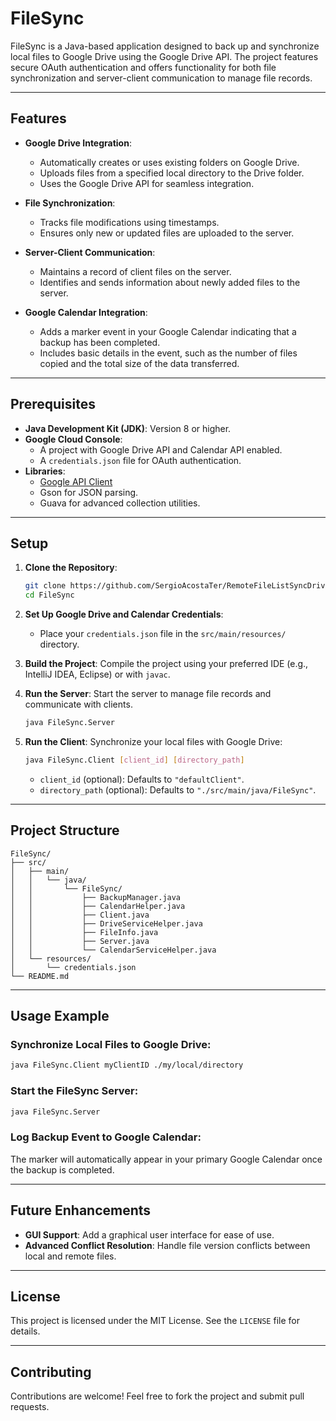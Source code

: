 # **FileSync**

FileSync is a Java-based application designed to back up and synchronize local files to Google Drive using the Google Drive API. The project features secure OAuth authentication and offers functionality for both file synchronization and server-client communication to manage file records.

---

## **Features**

- **Google Drive Integration**:
  - Automatically creates or uses existing folders on Google Drive.
  - Uploads files from a specified local directory to the Drive folder.
  - Uses the Google Drive API for seamless integration.

- **File Synchronization**:
  - Tracks file modifications using timestamps.
  - Ensures only new or updated files are uploaded to the server.

- **Server-Client Communication**:
  - Maintains a record of client files on the server.
  - Identifies and sends information about newly added files to the server.

- **Google Calendar Integration**:
  - Adds a marker event in your Google Calendar indicating that a backup has been completed.
  - Includes basic details in the event, such as the number of files copied and the total size of the data transferred.

---

## **Prerequisites**

- **Java Development Kit (JDK)**: Version 8 or higher.
- **Google Cloud Console**:
  - A project with Google Drive API and Calendar API enabled.
  - A `credentials.json` file for OAuth authentication.
- **Libraries**:
  - [Google API Client](https://developers.google.com/api-client-library/java)
  - Gson for JSON parsing.
  - Guava for advanced collection utilities.

---

## **Setup**

1. **Clone the Repository**:
   ```bash
   git clone https://github.com/SergioAcostaTer/RemoteFileListSyncDrive.git
   cd FileSync
   ```

2. **Set Up Google Drive and Calendar Credentials**:
   - Place your `credentials.json` file in the `src/main/resources/` directory.

3. **Build the Project**:
   Compile the project using your preferred IDE (e.g., IntelliJ IDEA, Eclipse) or with `javac`.

4. **Run the Server**:
   Start the server to manage file records and communicate with clients.
   ```bash
   java FileSync.Server
   ```

5. **Run the Client**:
   Synchronize your local files with Google Drive:
   ```bash
   java FileSync.Client [client_id] [directory_path]
   ```
   - `client_id` (optional): Defaults to `"defaultClient"`.
   - `directory_path` (optional): Defaults to `"./src/main/java/FileSync"`.
---

## **Project Structure**

```
FileSync/
├── src/
│   ├── main/
│   │   └── java/
│   │       └── FileSync/
│   │           ├── BackupManager.java
│   │           ├── CalendarHelper.java
│   │           ├── Client.java
│   │           ├── DriveServiceHelper.java
│   │           ├── FileInfo.java
│   │           ├── Server.java
│   │           └── CalendarServiceHelper.java
│   └── resources/
│       └── credentials.json
└── README.md
```

---

## **Usage Example**

### Synchronize Local Files to Google Drive:
```bash
java FileSync.Client myClientID ./my/local/directory
```

### Start the FileSync Server:
```bash
java FileSync.Server
```

### Log Backup Event to Google Calendar:
The marker will automatically appear in your primary Google Calendar once the backup is completed.

---

## **Future Enhancements**

- **GUI Support**: Add a graphical user interface for ease of use.
- **Advanced Conflict Resolution**: Handle file version conflicts between local and remote files.

---

## **License**

This project is licensed under the MIT License. See the `LICENSE` file for details.

---

## **Contributing**

Contributions are welcome! Feel free to fork the project and submit pull requests.
